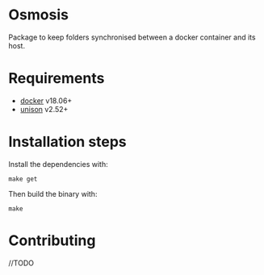 # Osmosis

Package to keep folders synchronised between a docker container and its host.


# Requirements

* [docker](https://docs.docker.com/install/overview/) v18.06+
* [unison](https://www.cis.upenn.edu/~bcpierce/unison/download.html) v2.52+

# Installation steps

Install the dependencies with:

    make get

Then build the binary with:

    make

# Contributing

//TODO
